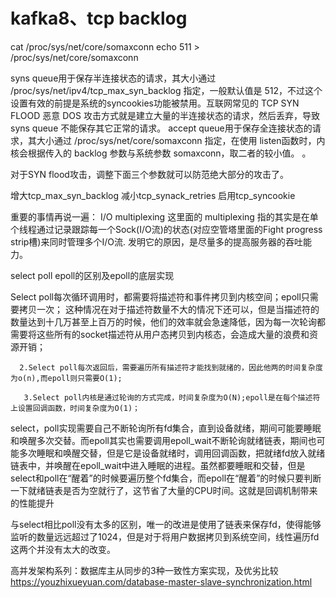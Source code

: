 # kafka8、tcp backlog

cat /proc/sys/net/core/somaxconn
echo 511 > /proc/sys/net/core/somaxconn


syns queue用于保存半连接状态的请求，其大小通过 /proc/sys/net/ipv4/tcp_max_syn_backlog 指定，一般默认值是 512，不过这个设置有效的前提是系统的syncookies功能被禁用。互联网常见的 TCP SYN FLOOD 恶意 DOS 攻击方式就是建立大量的半连接状态的请求，然后丢弃，导致 syns queue 不能保存其它正常的请求。
accept queue用于保存全连接状态的请求，其大小通过 /proc/sys/net/core/somaxconn 指定，在使用 listen函数时，内核会根据传入的 backlog 参数与系统参数 somaxconn，取二者的较小值。
。



对于SYN flood攻击，调整下面三个参数就可以防范绝大部分的攻击了。

增大tcp_max_syn_backlog
减小tcp_synack_retries
启用tcp_syncookie




重要的事情再说一遍： I/O multiplexing 这里面的 multiplexing 指的其实是在单个线程通过记录跟踪每一个Sock(I/O流)的状态(对应空管塔里面的Fight progress strip槽)来同时管理多个I/O流. 发明它的原因，是尽量多的提高服务器的吞吐能力。


select poll epoll的区别及epoll的底层实现

Select  poll每次循环调用时，都需要将描述符和事件拷贝到内核空间；epoll只需要拷贝一次；
这种情况在对于描述符数量不大的情况下还可以，但是当描述符的数量达到十几万甚至上百万的时候，他们的效率就会急速降低，因为每一次轮询都需要将这些所有的socket描述符从用户态拷贝到内核态，会造成大量的浪费和资源开销；

      2.Select poll每次返回后，需要遍历所有描述符才能找到就绪的，因此他两的时间复杂度为o(n),而epoll则只需要O(1);

       3.Select poll内核是通过轮询的方式完成，时间复杂度为O(N);epoll是在每个描述符上设置回调函数，时间复杂度为O(1)；
select，poll实现需要自己不断轮询所有fd集合，直到设备就绪，期间可能要睡眠和唤醒多次交替。而epoll其实也需要调用epoll_wait不断轮询就绪链表，期间也可能多次睡眠和唤醒交替，但是它是设备就绪时，调用回调函数，把就绪fd放入就绪链表中，并唤醒在epoll_wait中进入睡眠的进程。虽然都要睡眠和交替，但是select和poll在“醒着”的时候要遍历整个fd集合，而epoll在“醒着”的时候只要判断一下就绪链表是否为空就行了，这节省了大量的CPU时间。这就是回调机制带来的性能提升
 

与select相比poll没有太多的区别，唯一的改进是使用了链表来保存fd，使得能够监听的数量远远超过了1024，但是对于将用户数据拷贝到系统空间，线性遍历fd这两个并没有太大的改变。


高并发架构系列：数据库主从同步的3种一致性方案实现，及优劣比较 https://youzhixueyuan.com/database-master-slave-synchronization.html
